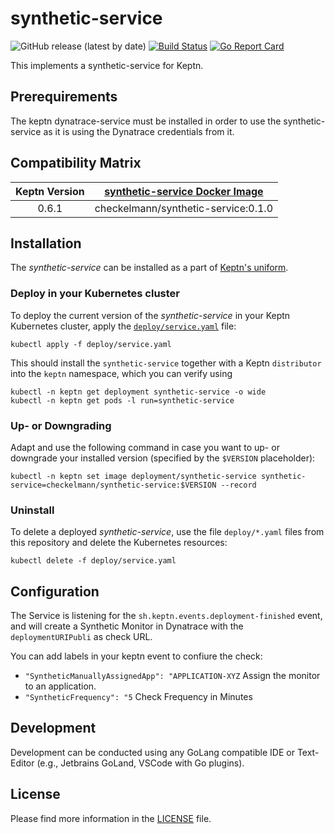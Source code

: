 # synthetic-service
![GitHub release (latest by date)](https://img.shields.io/github/v/release/checkelmann/synthetic-service)
[![Build Status](https://travis-ci.org/checkelmann/synthetic-service.svg?branch=master)](https://travis-ci.org/checkelmann/synthetic-service)
[![Go Report Card](https://goreportcard.com/badge/github.com/checkelmann/synthetic-service)](https://goreportcard.com/report/github.com/checkelmann/synthetic-service)

This implements a synthetic-service for Keptn.

## Prerequirements
The keptn dynatrace-service must be installed in order to use the synthetic-service as it is using the Dynatrace credentials from it.

## Compatibility Matrix

| Keptn Version    | [synthetic-service Docker Image](https://hub.docker.com/r/checkelmann/synthetic-service/tags) |
|:----------------:|:----------------------------------------:|
|       0.6.1      | checkelmann/synthetic-service:0.1.0 |

## Installation

The *synthetic-service* can be installed as a part of [Keptn's uniform](https://keptn.sh).

### Deploy in your Kubernetes cluster

To deploy the current version of the *synthetic-service* in your Keptn Kubernetes cluster, apply the [`deploy/service.yaml`](deploy/service.yaml) file:

```console
kubectl apply -f deploy/service.yaml
```

This should install the `synthetic-service` together with a Keptn `distributor` into the `keptn` namespace, which you can verify using

```console
kubectl -n keptn get deployment synthetic-service -o wide
kubectl -n keptn get pods -l run=synthetic-service
```

### Up- or Downgrading

Adapt and use the following command in case you want to up- or downgrade your installed version (specified by the `$VERSION` placeholder):

```console
kubectl -n keptn set image deployment/synthetic-service synthetic-service=checkelmann/synthetic-service:$VERSION --record
```

### Uninstall

To delete a deployed *synthetic-service*, use the file `deploy/*.yaml` files from this repository and delete the Kubernetes resources:

```console
kubectl delete -f deploy/service.yaml
```

## Configuration

The Service is listening for the `sh.keptn.events.deployment-finished` event, and will create a Synthetic Monitor in Dynatrace with the `deploymentURIPubli` as check URL.

You can add labels in your keptn event to confiure the check:

- `"SyntheticManuallyAssignedApp": "APPLICATION-XYZ` Assign the monitor to an application.
- `"SyntheticFrequency": "5` Check Frequency in Minutes

## Development

Development can be conducted using any GoLang compatible IDE or Text-Editor (e.g., Jetbrains GoLand, VSCode with Go plugins).


## License

Please find more information in the [LICENSE](LICENSE) file.
